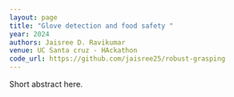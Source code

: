 ```yaml
---
layout: page
title: "Glove detection and food safety "
year: 2024
authors: Jaisree D. Ravikumar
venue: UC Santa cruz - HAckathon 
code_url: https://github.com/jaisree25/robust-grasping
---
```


Short abstract here.
